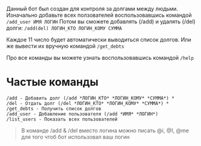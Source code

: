 Данный бот был создан для контроля за долгами между людьми.
Изначально добавьте всех ползователей воспользовавшись командой
`/add_user ИМЯ ЛОГИН`
Потом вы сможете добавлять (/add) и удалять (/del) долги:
`/add(del) ЛОГИН_КТО ЛОГИН_КОМУ СУММА`

Каждое 11 число будет автоматически выводиться список долгов.
Или же вывести их вручную командой `/get_debts`

Про все команды вы можете узнать воспользовавшись командой `/help`

# Частые команды
```
/add - Добавить долг (/add *ЛОГИН_КТО* *ЛОГИН_КОМУ* *СУММА*) *
/del - Отдать долг (/del *ЛОГИН_КТО* *ЛОГИН_КОМУ* *СУММА*) *
/get_debts - Получить список долгов
/add_user - Добавление пользователя (/add *ИМЯ* *ЛОГИН*)
/list_users - Показать всех пользователей
```
> В комaнде /add & /del вместо логина можно писать @i, @I, @me для того чтоб бот использовал ваш логин
